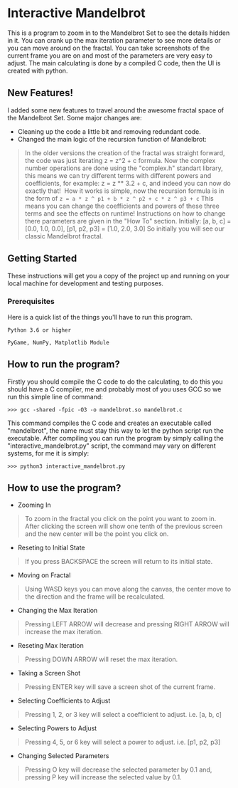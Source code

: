 # Interactive Mandelbrot

This is a program to zoom in to the Mandelbrot Set to see the details hidden in it. You can crank up the max iteration parameter
to see more details or you can move around on the fractal. You can take screenshots of the current frame you are on and
most of the parameters are very easy to adjust. The main calculating is done by a compiled C code, then the UI is created
with python.

## New Features!

I added some new features to travel around the awesome fractal space of the Mandelbrot Set. Some major changes are:
* Cleaning up the code a little bit and removing redundant code.
* Changed the main logic of the recursion function of Mandelbrot:

> In the older versions the creation of the fractal was straight forward, the code was just iterating z = z^2 + c formula.   Now the complex number operations are done using the "complex.h" standart library,  this means we can try different terms with different powers and coefficients,   for example: z = z ** 3.2 + c, and indeed you can now do exactly that!   How it works is simple, now the recursion formula is in the form of 
```z = a * z ^ p1 + b * z ^ p2 + c * z ^ p3 + c```
> This means you can change the coefficients and powers of these three terms and see the effects on runtime!   Instructions on how to change there parameters are given in the "How To" section.   Initially: [a, b, c] = [0.0, 1.0, 0.0], [p1, p2, p3] = [1.0, 2.0, 3.0]   So initially you will see our classic Mandelbrot fractal.


## Getting Started

These instructions will get you a copy of the project up and running on your local machine for development and testing purposes.

### Prerequisites

Here is a quick list of the things you'll have to run this program.

```
Python 3.6 or higher
```
```
PyGame, NumPy, Matplotlib Module
```

## How to run the program?
Firstly you should compile the C code to do the calculating, to do this you should have a C compiler,
me and probably most of you uses GCC so we run this simple line of command:
```
>>> gcc -shared -fpic -O3 -o mandelbrot.so mandelbrot.c
```
This command compiles the C code and creates an executable called "mandelbrot", the name must stay this way to
let the python script run the executable. After compiling you can run the program by simply calling the "interactive_mandelbrot.py"
script, the command may vary on different systems, for me it is simply:
```
>>> python3 interactive_mandelbrot.py
```

## How to use the program?


* Zooming In

> To zoom in the fractal you click on the point you want to zoom in. After clicking the screen will show one tenth of the previous screen and the new center will be the point you click on.


* Reseting to Initial State

> If you press BACKSPACE the screen will return to its initial state.


* Moving on Fractal

> Using WASD keys you can move along the canvas, the center move to the direction and the frame will be recalculated.


* Changing the Max Iteration

> Pressing LEFT ARROW will decrease and pressing RIGHT ARROW will increase the max iteration.


* Reseting Max Iteration

> Pressing DOWN ARROW will reset the max iteration.


* Taking a Screen Shot

> Pressing ENTER key will save a screen shot of the current frame.


* Selecting Coefficients to Adjust

> Pressing 1, 2, or 3 key will select a coefficient to adjust. i.e. [a, b, c]


* Selecting Powers to Adjust

> Pressing 4, 5, or 6 key will select a power to adjust. i.e. [p1, p2, p3]


* Changing Selected Parameters

> Pressing O key will decrease the selected parameter by 0.1 and, pressing P key will increase the selected value by 0.1.

